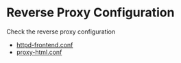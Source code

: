 # Reverse Proxy Configuration

Check the reverse proxy configuration

* [httpd-frontend.conf](./print_httpd_frontend.php)
* [proxy-html.conf](./print_httpd_proxy_html.php)
